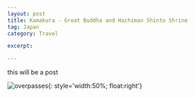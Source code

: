 ```yaml
---
layout: post
title: Kamakura - Great Buddha and Hachiman Shinto Shrine
tag: Japan
category: Travel

excerpt: 

---
```

this will be a post

![overpasses](https://drive.google.com/uc?id=1bx1n0JUeZKJiSzBHBdM_4yF-HDu999ujMw){: style='width:50%; float:right'}